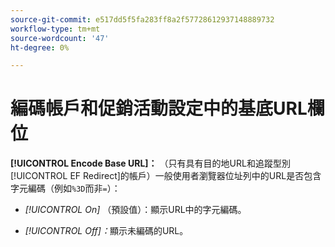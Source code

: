 ```yaml
---
source-git-commit: e517dd5f5fa283ff8a2f57728612937148889732
workflow-type: tm+mt
source-wordcount: '47'
ht-degree: 0%

---
```

# 編碼帳戶和促銷活動設定中的基底URL欄位

**[!UICONTROL Encode Base URL]：** （只有具有目的地URL和追蹤型別[!UICONTROL EF Redirect]的帳戶）一般使用者瀏覽器位址列中的URL是否包含字元編碼（例如`%3D`而非`=`）：

* *[!UICONTROL On]* （預設值）：顯示URL中的字元編碼。

* *[!UICONTROL Off]：*&#x200B;顯示未編碼的URL。
